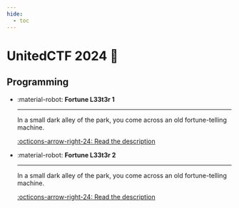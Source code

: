```yaml
---
hide:
  - toc
---
```


# UnitedCTF 2024 :ferris_wheel:

## Programming

<div class="grid cards" markdown>

-   :material-robot: __Fortune L33t3r 1__

    ---

    In a small dark alley of the park, you come across an old fortune-telling machine.

    [:octicons-arrow-right-24: Read the description](fortune-l33t3r-1/README.md)

-   :material-robot: __Fortune L33t3r 2__

    ---

    In a small dark alley of the park, you come across an old fortune-telling machine.

    [:octicons-arrow-right-24: Read the description](fortune-l33t3r-2/README.md)

</div>
